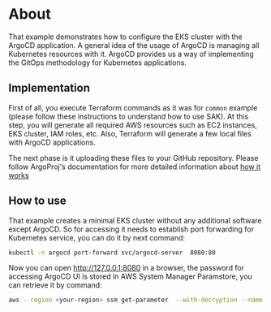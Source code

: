 # About
That example demonstrates how to configure the EKS cluster with the ArgoCD application. A general idea of the usage of ArgoCD is managing all Kubernetes resources with it. ArgoCD provides us a way of implementing the GitOps methodology for Kubernetes applications.
## Implementation
First of all, you execute Terraform commands as it was for `common` example (please follow these instructions to understand how to use SAK). At this step, you will generate all required AWS resources such as EC2 instances, EKS cluster, IAM roles, etc. Also, Terraform will generate a few local files with ArgoCD applications. 

The next phase is it uploading these files to your GitHub repository. Please follow ArgoProj's documentation for more detailed information about [how it works](https://argoproj.github.io/argo-cd/#how-it-works)
## How to use
That example creates a minimal EKS cluster without any additional software except ArgoCD. So for accessing it needs to establish port forwarding for Kubernetes service, you can do it by next command:
``` bash
kubectl -n argocd port-forward svc/argocd-server  8080:80
```
Now you can open http://127.0.0.1:8080 in a browser, the password for accessing ArgoCD UI is stored in AWS System Manager Paramstore, you can retrieve it by command:
``` bash
aws --region <your-region> ssm get-parameter  --with-decryption --name /<your-cluster-name>/argocd/password | jq -r '.Parameter.Value' 
```
